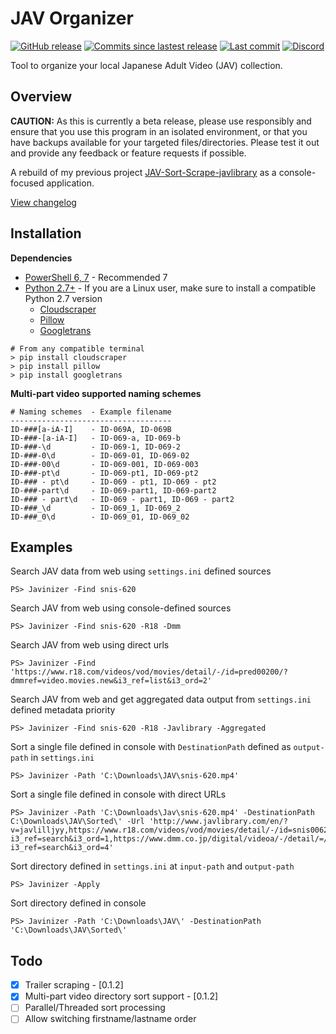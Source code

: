 # JAV Organizer
[![GitHub release](https://img.shields.io/github/v/release/jvlflame/Javinizer?include_prereleases&style=flat-square)](https://github.com/jvlflame/Javinizer/releases)
[![Commits since lastest release](https://img.shields.io/github/commits-since/jvlflame/Javinizer/latest?style=flat-square)](#)
[![Last commit](https://img.shields.io/github/last-commit/jvlflame/Javinizer?style=flat-square)](https://github.com/jvlflame/Javinizer/commits/master)
[![Discord](https://img.shields.io/discord/608449512352120834?style=flat-square)](https://discord.gg/K2Yjevk)

Tool to organize your local Japanese Adult Video (JAV) collection.

## Overview

**CAUTION:** As this is currently a beta release, please use responsibly and ensure that you use this program in an isolated environment, or that you have backups available for your targeted files/directories.
Please test it out and provide any feedback or feature requests if possible.

A rebuild of my previous project [JAV-Sort-Scrape-javlibrary](https://github.com/jvlflame/JAV-Sort-Scrape-javlibrary) as a console-focused application.


[View changelog](./CHANGELOG.md)

## Installation

**Dependencies**

- [PowerShell 6, 7](https://github.com/PowerShell/PowerShell) - Recommended 7
- [Python 2.7+](https://www.python.org/downloads/) - If you are a Linux user, make sure to install a compatible Python 2.7 version
    - [Cloudscraper](https://pypi.org/project/cloudscraper/)
    - [Pillow](https://pypi.org/project/Pillow/)
    - [Googletrans](https://pypi.org/project/googletrans/)

```
# From any compatible terminal
> pip install cloudscraper
> pip install pillow
> pip install googletrans
```

**Multi-part video supported naming schemes**

```
# Naming schemes  - Example filename
------------------------------------
ID-###[a-iA-I]    - ID-069A, ID-069B
ID-###-[a-iA-I]   - ID-069-a, ID-069-b
ID-###-\d         - ID-069-1, ID-069-2
ID-###-0\d        - ID-069-01, ID-069-02
ID-###-00\d       - ID-069-001, ID-069-003
ID-###-pt\d       - ID-069-pt1, ID-069-pt2
ID-### - pt\d     - ID-069 - pt1, ID-069 - pt2
ID-###-part\d     - ID-069-part1, ID-069-part2
ID-### - part\d   - ID-069 - part1, ID-069 - part2
ID-###_\d         - ID-069_1, ID-069_2
ID-###_0\d        - ID-069_01, ID-069_02
```

## Examples

Search JAV data from web using `settings.ini` defined sources
```
PS> Javinizer -Find snis-620
```

Search JAV from web using console-defined sources
```
PS> Javinizer -Find snis-620 -R18 -Dmm
```

Search JAV from web using direct urls
```
PS> Javinizer -Find 'https://www.r18.com/videos/vod/movies/detail/-/id=pred00200/?dmmref=video.movies.new&i3_ref=list&i3_ord=2'
```

Search JAV from web and get aggregated data output from `settings.ini` defined metadata priority
```
PS> Javinizer -Find snis-620 -R18 -Javlibrary -Aggregated
```

Sort a single file defined in console with `DestinationPath` defined as `output-path` in `settings.ini`
```
PS> Javinizer -Path 'C:\Downloads\JAV\snis-620.mp4'
```

Sort a single file defined in console with direct URLs
```
PS> Javinizer -Path 'C:\Downloads\Jav\snis-620.mp4' -DestinationPath C:\Downloads\JAV\Sorted\' -Url 'http://www.javlibrary.com/en/?v=javlilljyy,https://www.r18.com/videos/vod/movies/detail/-/id=snis00620/?i3_ref=search&i3_ord=1,https://www.dmm.co.jp/digital/videoa/-/detail/=/cid=snis00620/?i3_ref=search&i3_ord=4'
```

Sort directory defined in `settings.ini` at `input-path` and `output-path`
```
PS> Javinizer -Apply
```

Sort directory defined in console
```
PS> Javinizer -Path 'C:\Downloads\JAV\' -DestinationPath 'C:\Downloads\JAV\Sorted\'
```


## Todo
- [x] Trailer scraping - [0.1.2]
- [x] Multi-part video directory sort support - [0.1.2]
- [ ] Parallel/Threaded sort processing
- [ ] Allow switching firstname/lastname order
